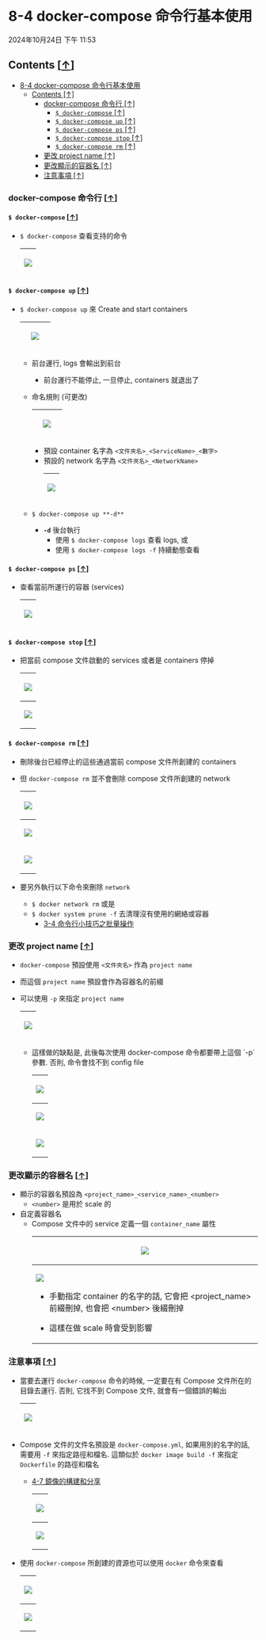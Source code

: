 <!-- This md file is originally converted from onenote -->

# 8-4 docker-compose 命令行基本使用

2024年10月24日
下午 11:53

## Contents [[↑](#8-4-docker-compose-命令行基本使用)]

- [8-4 docker-compose 命令行基本使用](#8-4-docker-compose-命令行基本使用)
  - [Contents \[↑\]](#contents-)
    - [docker-compose 命令行 \[↑\]](#docker-compose-命令行-)
      - [`$ docker-compose` \[↑\]](#-docker-compose-)
      - [`$ docker-compose up` \[↑\]](#-docker-compose-up-)
      - [`$ docker-compose ps` \[↑\]](#-docker-compose-ps-)
      - [`$ docker-compose stop` \[↑\]](#-docker-compose-stop-)
      - [`$ docker-compose rm` \[↑\]](#-docker-compose-rm-)
    - [更改 project name \[↑\]](#更改-project-name-)
    - [更改顯示的容器名 \[↑\]](#更改顯示的容器名-)
    - [注意事項 \[↑\]](#注意事項-)

### docker-compose 命令行 [[↑](#8-4-docker-compose-命令行基本使用)]

#### `$ docker-compose` [[↑](#8-4-docker-compose-命令行基本使用)]

- `$ docker-compose` 查看支持的命令
  <table>
    <colgroup>
      <col style="width: 100%" />
    </colgroup>
    <thead>
      <tr class="header">
        <th>
          <p><img src="assets/003_8-4_docker-compose_命令行基本使用_000.png" /></p>
        </th>
      </tr>
    </thead>
    <tbody>
    </tbody>
  </table>

#### `$ docker-compose up` [[↑](#8-4-docker-compose-命令行基本使用)]

- `$ docker-compose up` 來 Create and start containers
  <table>
    <colgroup>
      <col style="width: 100%" />
    </colgroup>
    <thead>
      <tr class="header">
        <th>
          <p><img src="assets/003_8-4_docker-compose_命令行基本使用_001.png" /></p>
          <blockquote>
          </blockquote>
        </th>
      </tr>
    </thead>
    <tbody>
    </tbody>
  </table>

  - 前台運行, logs 會輸出到前台
    - 前台運行不能停止, 一旦停止, containers 就退出了

  - 命名規則 (可更改)
    <table>
      <colgroup>
        <col style="width: 100%" />
      </colgroup>
      <thead>
        <tr class="header">
          <th>
            <p><img src="assets/003_8-4_docker-compose_命令行基本使用_002.png" /></p>
            <blockquote>
            </blockquote>
          </th>
        </tr>
      </thead>
      <tbody>
      </tbody>
    </table>

    - 預設 container 名字為 `<文件夾名>_<ServiceName>_<數字>`
    - 預設的 network 名字為 `<文件夾名>_<NetworkName>`
      <table>
        <colgroup>
          <col style="width: 100%" />
        </colgroup>
        <thead>
          <tr class="header">
            <th>
              <p><img src="assets/003_8-4_docker-compose_命令行基本使用_003.png" /></p>
            </th>
          </tr>
        </thead>
        <tbody>
        </tbody>
      </table>

  - `$ docker-compose up **-d**`
    - **`-d`** 後台執行
      - 使用 `$ docker-compose logs` 查看 logs, 或
      - 使用 `$ docker-compose logs -f` 持續動態查看

#### `$ docker-compose ps` [[↑](#8-4-docker-compose-命令行基本使用)]

- 查看當前所運行的容器 (services)
  <table>
    <colgroup>
      <col style="width: 100%" />
    </colgroup>
    <thead>
      <tr class="header">
        <th>
          <p><img src="assets/003_8-4_docker-compose_命令行基本使用_004.png" /></p>
        </th>
      </tr>
    </thead>
    <tbody>
    </tbody>
  </table>

#### `$ docker-compose stop` [[↑](#8-4-docker-compose-命令行基本使用)]

- 把當前 compose 文件啟動的 services 或者是 containers 停掉
  <table>
    <colgroup>
      <col style="width: 100%" />
    </colgroup>
    <thead>
      <tr class="header">
        <th>
          <p><img src="assets/003_8-4_docker-compose_命令行基本使用_005.png" /></p>
        </th>
      </tr>
    </thead>
    <tbody>
      <tr class="odd">
        <td>
          <p><img src="assets/003_8-4_docker-compose_命令行基本使用_006.png" /></p>
        </td>
      </tr>
    </tbody>
  </table>

#### `$ docker-compose rm` [[↑](#8-4-docker-compose-命令行基本使用)]

- 刪除後台已經停止的這些通過當前 compose 文件所創建的 containers
- 但 `docker-compose rm` 並不會刪除 compose 文件所創建的 network
  <table>
    <colgroup>
      <col style="width: 100%" />
    </colgroup>
    <thead>
      <tr class="header">
        <th>
          <p><img src="assets/003_8-4_docker-compose_命令行基本使用_007.png" /></p>
        </th>
      </tr>
    </thead>
    <tbody>
      <tr class="odd">
        <td>
          <p><img src="assets/003_8-4_docker-compose_命令行基本使用_008.png" /></p>
        </td>
      </tr>
      <tr class="even">
        <td>
          <p><img src="assets/003_8-4_docker-compose_命令行基本使用_009.png" /></p>
        </td>
      </tr>
    </tbody>
  </table>

- 要另外執行以下命令來刪除 `network`
  - `$ docker network rm` 或是
  - `$ docker system prune -f` 去清理沒有使用的網絡或容器
    - [3-4 命令行小技巧之批量操作](../3-quick-start/3-4-bulk-comands-for-containers.md#清理刪除停止的容器不用的-image-network-or-volume-)

### 更改 project name [[↑](#8-4-docker-compose-命令行基本使用)]

- `docker-compose` 預設使用 `<文件夾名>` 作為 `project name`
- 而這個 `project name` 預設會作為容器名的前綴
- 可以使用 `-p` 來指定 `project name`
  <table>
    <colgroup>
      <col style="width: 100%" />
    </colgroup>
    <thead>
      <tr class="header">
        <th>
          <p><img src="assets/003_8-4_docker-compose_命令行基本使用_010.png" /></p>
        </th>
      </tr>
    </thead>
    <tbody>
    </tbody>
  </table>

  - 這樣做的缺點是, 此後每次使用 docker-compose 命令都要帶上這個 \`-p\` 參數. 否則, 命令會找不到 config file
    <table>
      <colgroup>
        <col style="width: 100%" />
      </colgroup>
      <thead>
        <tr class="header">
          <th>
            <p><img src="assets/003_8-4_docker-compose_命令行基本使用_011.png" /></p>
          </th>
        </tr>
      </thead>
      <tbody>
        <tr class="odd">
          <td>
            <p><img src="assets/003_8-4_docker-compose_命令行基本使用_012.png" /></p>
          </td>
        </tr>
        <tr class="even">
          <td>
            <p><img src="assets/003_8-4_docker-compose_命令行基本使用_013.png" /></p>
          </td>
        </tr>
      </tbody>
    </table>

### 更改顯示的容器名 [[↑](#8-4-docker-compose-命令行基本使用)]

- 顯示的容器名預設為 `<project_name>_<service_name>_<number>`
  - `<number>` 是用於 scale 的
- 自定義容器名
  - Compose 文件中的 service 定義一個 `container_name` 屬性
    <table>
      <colgroup>
        <col style="width: 100%" />
      </colgroup>
      <thead>
        <tr class="header">
          <th>
            <p><img src="assets/003_8-4_docker-compose_命令行基本使用_014.png" /></p>
          </th>
        </tr>
      </thead>
      <tbody>
        <tr class="odd">
          <td>
            <p><img src="assets/003_8-4_docker-compose_命令行基本使用_015.png" /></p>
            <ul class="incremental">
              <li>
                <p>手動指定 container 的名字的話, 它會把 &lt;project_name&gt; 前綴刪掉, 也會把 &lt;number&gt; 後綴刪掉</p>
              </li>
              <li>
                <p>這樣在做 scale 時會受到影響</p>
              </li>
            </ul>
          </td>
        </tr>
      </tbody>
    </table>

### 注意事項 [[↑](#8-4-docker-compose-命令行基本使用)]

- 當要去運行 `docker-compose` 命令的時候, 一定要在有 Compose 文件所在的目錄去運行. 否則, 它找不到 Compose 文件, 就會有一個錯誤的輸出
  <table>
    <colgroup>
      <col style="width: 100%" />
    </colgroup>
    <thead>
      <tr class="header">
        <th>
          <p><img src="assets/003_8-4_docker-compose_命令行基本使用_016.png" /></p>
        </th>
      </tr>
    </thead>
    <tbody>
    </tbody>
  </table>

- Compose 文件的文件名預設是 `docker-compose.yml`, 如果用別的名字的話, 需要用 `-f` 來指定路徑和檔名. 這類似於 `docker image build -f` 來指定 `Dockerfile` 的路徑和檔名
  - [4-7 鏡像的構建和分享](../4-image/4-7-build-and-share-images.md#注意事項-)
    <table>
      <colgroup>
        <col style="width: 100%" />
      </colgroup>
      <thead>
        <tr class="header">
          <th>
            <p><img src="assets/003_8-4_docker-compose_命令行基本使用_017.png" /></p>
          </th>
        </tr>
      </thead>
      <tbody>
        <tr class="odd">
          <td>
            <p><img src="assets/003_8-4_docker-compose_命令行基本使用_018.png" /></p>
          </td>
        </tr>
      </tbody>
    </table>

- 使用 `docker-compose` 所創建的資源也可以使用 `docker` 命令來查看
  <table>
    <colgroup>
      <col style="width: 100%" />
    </colgroup>
    <thead>
      <tr class="header">
        <th>
          <p><img src="assets/003_8-4_docker-compose_命令行基本使用_019.png" /></p>
        </th>
      </tr>
    </thead>
    <tbody>
      <tr class="odd">
        <td>
          <p><img src="assets/003_8-4_docker-compose_命令行基本使用_020.png" /></p>
        </td>
      </tr>
    </tbody>
  </table>
